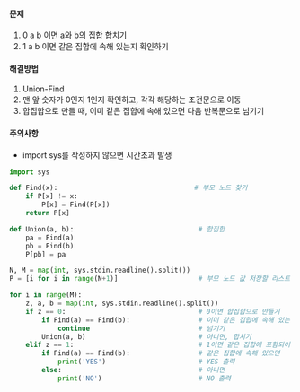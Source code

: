 #### 문제

1. 0 a b 이면 a와 b의 집합 합치기
2. 1 a b 이면 같은 집합에 속해 있는지 확인하기

#### 해결방법

1. Union-Find 
2. 맨 앞 숫자가 0인지 1인지 확인하고, 각각 해당하는 조건문으로 이동
3. 합집합으로 만들 때, 이미 같은 집합에 속해 있으면 다음 반복문으로 넘기기

#### 주의사항

- import sys를 작성하지 않으면 시간초과 발생

```python
import sys

def Find(x):                                  # 부모 노드 찾기
    if P[x] != x:
        P[x] = Find(P[x])
    return P[x]

def Union(a, b):                               # 합집합
    pa = Find(a)
    pb = Find(b)
    P[pb] = pa

N, M = map(int, sys.stdin.readline().split())
P = [i for i in range(N+1)]                    # 부모 노드 값 저장할 리스트 생성

for i in range(M):
    z, a, b = map(int, sys.stdin.readline().split())
    if z == 0:                                 # 0이면 합집합으로 만들기
        if Find(a) == Find(b):                 # 이미 같은 집합에 속해 있는 경우
            continue                           # 넘기기
        Union(a, b)                            # 아니면, 합치기
    elif z == 1:                               # 1이면 같은 집합에 포함되어 있는지 확인하기
        if Find(a) == Find(b):                 # 같은 집합에 속해 있으면
            print('YES')                       # YES 출력
        else:                                  # 아니면
            print('NO')                        # NO 출력
```



